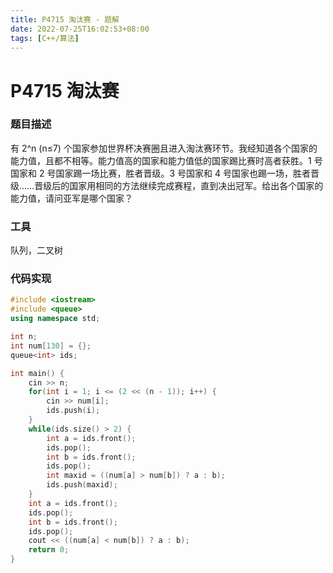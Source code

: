 ```yaml
---
title: P4715 淘汰赛 - 题解
date: 2022-07-25T16:02:53+08:00
tags: [C++/算法]
---
```

# P4715 淘汰赛

### 题目描述

有 2^n (n≤7) 个国家参加世界杯决赛圈且进入淘汰赛环节。我经知道各个国家的能力值，且都不相等。能力值高的国家和能力值低的国家踢比赛时高者获胜。1 号国家和 2 号国家踢一场比赛，胜者晋级。3 号国家和 4 号国家也踢一场，胜者晋级……晋级后的国家用相同的方法继续完成赛程，直到决出冠军。给出各个国家的能力值，请问亚军是哪个国家？

### 工具

队列，二叉树

### 代码实现

```c++
#include <iostream>
#include <queue>
using namespace std;

int n;
int num[130] = {};
queue<int> ids;

int main() {
	cin >> n;
	for(int i = 1; i <= (2 << (n - 1)); i++) {
		cin >> num[i];
		ids.push(i);
	}
	while(ids.size() > 2) {
		int a = ids.front();
		ids.pop();
		int b = ids.front();
		ids.pop();
		int maxid = ((num[a] > num[b]) ? a : b);
		ids.push(maxid);
	}
	int a = ids.front();
	ids.pop();
	int b = ids.front();
	ids.pop();
	cout << ((num[a] < num[b]) ? a : b);
	return 0;
}

```

